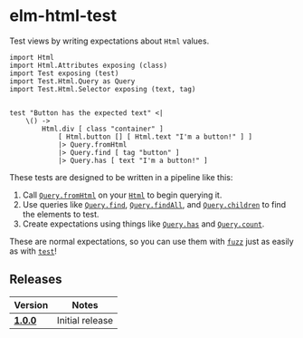 # elm-html-test

Test views by writing expectations about `Html` values.

```
import Html
import Html.Attributes exposing (class)
import Test exposing (test)
import Test.Html.Query as Query
import Test.Html.Selector exposing (text, tag)


test "Button has the expected text" <|
    \() ->
        Html.div [ class "container" ]
            [ Html.button [] [ Html.text "I'm a button!" ] ]
            |> Query.fromHtml
            |> Query.find [ tag "button" ]
            |> Query.has [ text "I'm a button!" ]
```

These tests are designed to be written in a pipeline like this:

1. Call [`Query.fromHtml`](http://package.elm-lang.org/packages/eeue56/elm-html-test/latest/Test-Html-Query#fromHtml) on your [`Html`](http://package.elm-lang.org/packages/elm-lang/html/latest/Html#Html) to begin querying it.
2. Use queries like [`Query.find`](http://package.elm-lang.org/packages/eeue56/elm-html-test/latest/Test-Html-Query#find), [`Query.findAll`](http://package.elm-lang.org/packages/eeue56/elm-html-test/latest/Test-Html-Query#findAll), and [`Query.children`](http://package.elm-lang.org/packages/eeue56/elm-html-test/latest/Test-Html-Query#children) to find the elements to test.
3. Create expectations using things like [`Query.has`](http://package.elm-lang.org/packages/eeue56/elm-html-test/latest/Test-Html-Query#has) and [`Query.count`](http://package.elm-lang.org/packages/eeue56/elm-html-test/latest/Test-Html-Query#count).

These are normal expectations, so you can use them with [`fuzz`](http://package.elm-lang.org/packages/elm-community/elm-test/latest/Test#fuzz) just as easily as with [`test`](http://package.elm-lang.org/packages/elm-community/elm-test/3.1.0/Test#test)!

## Releases
| Version | Notes |
| ------- | ----- |
| [**1.0.0**](https://github.com/eeue56/elm-html-test/tree/1.0.0) | Initial release
